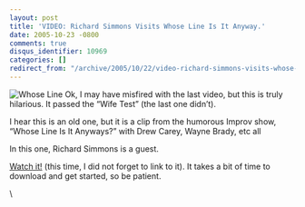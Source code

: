 ```yaml
---
layout: post
title: 'VIDEO: Richard Simmons Visits Whose Line Is It Anyway.'
date: 2005-10-23 -0800
comments: true
disqus_identifier: 10969
categories: []
redirect_from: "/archive/2005/10/22/video-richard-simmons-visits-whose-line-is-it-anyway.aspx/"
---
```


![Whose Line](http://haacked.com/images/WhoseLineIsIt.jpg) Ok, I may
have misfired with the last video, but this is truly hilarious. It
passed the “Wife Test” (the last one didn’t).

I hear this is an old one, but it is a clip from the humorous Improv
show, “Whose Line Is It Anyways?” with Drew Carey, Wayne Brady, etc all

In this one, Richard Simmons is a guest.

[Watch
it!](http://www.heavy.com/heavy.php?videoPath=../content/carnage/flash_video/whosline)
(this time, I did not forget to link to it). It takes a bit of time to
download and get started, so be patient.

\


